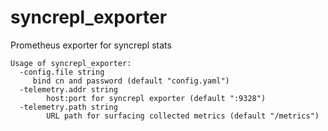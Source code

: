 # syncrepl_exporter
Prometheus exporter for syncrepl stats

```
Usage of syncrepl_exporter:
  -config.file string
     bind cn and password (default "config.yaml")
  -telemetry.addr string
    	host:port for syncrepl exporter (default ":9328")
  -telemetry.path string
    	URL path for surfacing collected metrics (default "/metrics")
```
